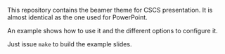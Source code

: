 

This repository contains the beamer theme for CSCS presentation.
It is almost identical as the one used for PowerPoint.

An example shows how to use it and the different options to configure it.

Just issue ``make`` to build the example slides.
